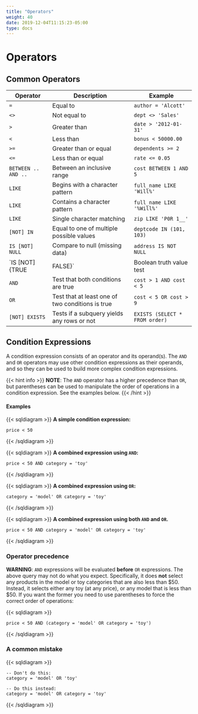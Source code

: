 ```yaml
---
title: "Operators"
weight: 40
date: 2019-12-04T11:15:23-05:00
type: docs
---
```


# Operators

## Common Operators

Operator | Description | Example
---------|-------------|---------
`=` | Equal to | `author = 'Alcott'`
`<>` | Not equal to | `dept <> 'Sales'`
`>` | Greater than | `date > '2012-01-31'`
`<` | Less than | `bonus < 50000.00`
`>=` | Greater than or equal | `dependents >= 2`
`<=` | Less than or equal | `rate <= 0.05`
`BETWEEN .. AND ..` | Between an inclusive range | `cost BETWEEN 1 AND 5`
`LIKE` | Begins with a character pattern | `full_name LIKE 'Will%'`
`LIKE` | Contains a character pattern | `full_name LIKE '%Will%'`
`LIKE` | Single character matching | `zip LIKE 'P0R 1__'`
`[NOT] IN` | Equal to one of multiple possible values | `deptcode IN (101, 103)`
`IS [NOT] NULL` | Compare to null (missing data) | `address IS NOT NULL`
`IS [NOT] {TRUE|FALSE}` | Boolean truth value test | `paid_vacation IS TRUE`
`AND` | Test that both conditions are true | `cost > 1 AND cost < 5`
`OR` | Test that at least one of two conditions is true | `cost < 5 OR cost > 9`
`[NOT] EXISTS` | Tests if a subquery yields any rows or not | `EXISTS (SELECT * FROM order)`

## Condition Expressions

A condition expression consists of an operator and its operand(s).  The `AND` and `OR` operators may use other condition expressions as their operands, and so they can be used to build more complex condition expressions.

{{< hint info >}}
**NOTE**: The `AND` operator has a higher precedence than `OR`, but parentheses can be used to manipulate the order of operations in a condition expression.  See the examples below.
{{< /hint >}}

#### Examples

{{< sqldiagram >}}
**A simple condition expression:**

```mysql
price < 50
```
{{< /sqldiagram >}}

{{< sqldiagram >}}
**A combined expression using `AND`:**

```mysql
price < 50 AND category = 'toy'
```
{{< /sqldiagram >}}

{{< sqldiagram >}}
**A combined expression using `OR`:**

```mysql
category = 'model' OR category = 'toy'
```
{{< /sqldiagram >}}

{{< sqldiagram >}}
**A combined expression using both `AND` and `OR`.**

```mysql
price < 50 AND category = 'model' OR category = 'toy'
```
{{< /sqldiagram >}}

### Operator precedence

**WARNING**: `AND` expressions will be evaluated **before** `OR` expressions.  The above query may not do what you expect.  Specifically, it does **not** select any products in the model or toy categories that are also less than $50.  Instead, it selects either any toy (at any price), or any model that is less than $50.  If you want the former you need to use parentheses to force the correct order of operations:

{{< sqldiagram >}}
```mysql
price < 50 AND (category = 'model' OR category = 'toy')
```
{{< /sqldiagram >}}

### A common mistake

{{< sqldiagram >}}
```mysql
-- Don't do this:
category = 'model' OR 'toy'

-- Do this instead:
category = 'model' OR category = 'toy'
```
{{< /sqldiagram >}}